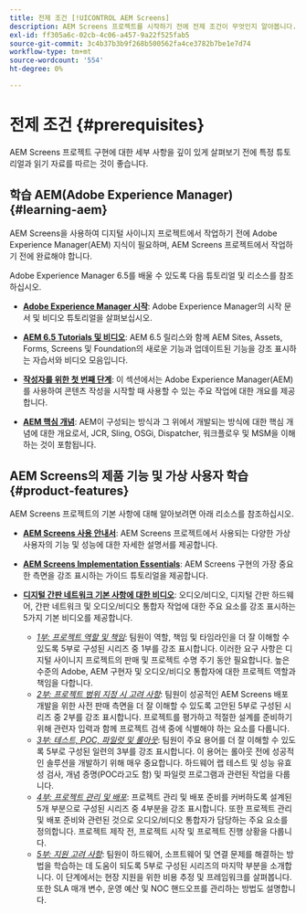 ```yaml
---
title: 전제 조건 [!UICONTROL AEM Screens]
description: AEM Screens 프로젝트를 시작하기 전에 전제 조건이 무엇인지 알아봅니다.
exl-id: ff305a6c-02cb-4c06-a457-9a22f525fab5
source-git-commit: 3c4b37b3b9f268b500562fa4ce3782b7be1e7d74
workflow-type: tm+mt
source-wordcount: '554'
ht-degree: 0%

---
```


# 전제 조건 {#prerequisites}

AEM Screens 프로젝트 구현에 대한 세부 사항을 깊이 있게 살펴보기 전에 특정 튜토리얼과 읽기 자료를 따르는 것이 좋습니다.

## 학습 AEM(Adobe Experience Manager) {#learning-aem}

AEM Screens을 사용하여 디지털 사이니지 프로젝트에서 작업하기 전에 Adobe Experience Manager(AEM) 지식이 필요하며, AEM Screens 프로젝트에서 작업하기 전에 완료해야 합니다.

Adobe Experience Manager 6.5를 배울 수 있도록 다음 튜토리얼 및 리소스를 참조하십시오.

* **[Adobe Experience Manager 시작](https://experienceleague.adobe.com/en/docs/experience-manager-cloud-service/content/overview/introduction)**: Adobe Experience Manager의 시작 문서 및 비디오 튜토리얼을 살펴보십시오.

* **[AEM 6.5 Tutorials 및 비디오](https://experienceleague.adobe.com/en/docs/experience-manager-tutorials)**: AEM 6.5 릴리스와 함께 AEM Sites, Assets, Forms, Screens 및 Foundation의 새로운 기능과 업데이트된 기능을 강조 표시하는 자습서와 비디오 모음입니다.

* **[작성자를 위한 첫 번째 단계](https://experienceleague.adobe.com/en/docs/experience-manager-65/content/sites/authoring/essentials/first-steps)**: 이 섹션에서는 Adobe Experience Manager(AEM)를 사용하여 콘텐츠 작성을 시작할 때 사용할 수 있는 주요 작업에 대한 개요를 제공합니다.

* **[AEM 핵심 개념](https://experienceleague.adobe.com/en/docs/experience-manager-65/content/implementing/developing/introduction/the-basics)**: AEM이 구성되는 방식과 그 위에서 개발되는 방식에 대한 핵심 개념에 대한 개요로서, JCR, Sling, OSGi, Dispatcher, 워크플로우 및 MSM을 이해하는 것이 포함됩니다.

## AEM Screens의 제품 기능 및 가상 사용자 학습 {#product-features}

AEM Screens 프로젝트의 기본 사항에 대해 알아보려면 아래 리소스를 참조하십시오.

* **[AEM Screens 사용 안내서](https://experienceleague.adobe.com/en/docs/experience-manager-screens/user-guide/aem-screens-introduction)**: AEM Screens 프로젝트에서 사용되는 다양한 가상 사용자의 기능 및 성능에 대한 자세한 설명서를 제공합니다.

* **[AEM Screens Implementation Essentials](https://experienceleague.adobe.com/?launch=AEM-7a#recommended/solutions/experience-manager)**: AEM Screens 구현의 가장 중요한 측면을 강조 표시하는 가이드 튜토리얼을 제공합니다.

* **[디지털 간판 네트워크 기본 사항에 대한 비디오](https://experienceleague.adobe.com/en/docs/experience-manager-screens/user-guide/aem-screens-introduction)**: 오디오/비디오, 디지털 간판 하드웨어, 간판 네트워크 및 오디오/비디오 통합자 작업에 대한 주요 요소를 강조 표시하는 5가지 기본 비디오를 제공합니다.
   * *[1부: 프로젝트 역할 및 책임](https://experienceleague.adobe.com/en/docs/experience-manager-screens/user-guide/digital-signage-network/project-roles-responsibilities)*: 팀원이 역할, 책임 및 타임라인을 더 잘 이해할 수 있도록 5부로 구성된 시리즈 중 1부를 강조 표시합니다. 이러한 요구 사항은 디지털 사이니지 프로젝트의 판매 및 프로젝트 수명 주기 동안 필요합니다. 높은 수준의 Adobe, AEM 구현자 및 오디오/비디오 통합자에 대한 프로젝트 역할과 책임을 다합니다.
   * *[2부: 프로젝트 범위 지정 시 고려 사항](https://experienceleague.adobe.com/en/docs/experience-manager-screens/user-guide/digital-signage-network/project-considerations)*: 팀원이 성공적인 AEM Screens 배포 개발을 위한 사전 판매 측면을 더 잘 이해할 수 있도록 고안된 5부로 구성된 시리즈 중 2부를 강조 표시합니다. 프로젝트를 평가하고 적절한 설계를 준비하기 위해 관련자 입력과 함께 프로젝트 검색 중에 식별해야 하는 요소를 다룹니다.
   * *[3부: 테스트, POC, 파일럿 및 롤아웃](https://experienceleague.adobe.com/en/docs/experience-manager-screens/user-guide/digital-signage-network/testing-pocs-pilots-rollouts)*: 팀원이 주요 용어를 더 잘 이해할 수 있도록 5부로 구성된 일련의 3부를 강조 표시합니다. 이 용어는 롤아웃 전에 성공적인 솔루션을 개발하기 위해 매우 중요합니다. 하드웨어 랩 테스트 및 성능 유효성 검사, 개념 증명(POC라고도 함) 및 파일럿 프로그램과 관련된 작업을 다룹니다.
   * *[4부: 프로젝트 관리 및 배포](https://experienceleague.adobe.com/en/docs/experience-manager-screens/user-guide/digital-signage-network/project-management-and-deployment)*: 프로젝트 관리 및 배포 준비를 커버하도록 설계된 5개 부분으로 구성된 시리즈 중 4부분을 강조 표시합니다. 또한 프로젝트 관리 및 배포 준비와 관련된 것으로 오디오/비디오 통합자가 담당하는 주요 요소를 정의합니다. 프로젝트 제작 전, 프로젝트 시작 및 프로젝트 진행 상황을 다룹니다.
   * *[5부: 지원 고려 사항](https://experienceleague.adobe.com/en/docs/experience-manager-screens/user-guide/digital-signage-network/support-considerations)*: 팀원이 하드웨어, 소프트웨어 및 연결 문제를 해결하는 방법을 학습하는 데 도움이 되도록 5부로 구성된 시리즈의 마지막 부분을 소개합니다. 이 단계에서는 현장 지원을 위한 비용 추정 및 프레임워크를 살펴봅니다. 또한 SLA 매개 변수, 운영 예산 및 NOC 핸드오프를 관리하는 방법도 설명합니다.
